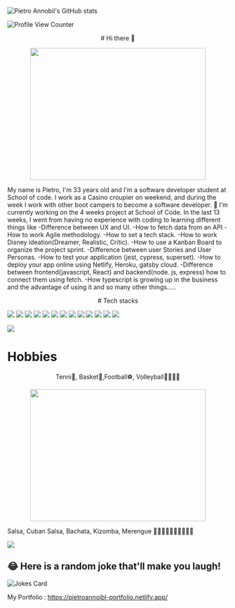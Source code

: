 ![Pietro Annobil's GitHub stats](https://github-readme-stats.vercel.app/api?username=xXm4ntr4Xx&theme=dark&show_icons=true)


![Profile View Counter](https://komarev.com/ghpvc/?username=xXm4ntr4Xx&style=for-the-badge)
<p align="center">
   # Hi there 👋
 </p>
 
<p align="center">
  <img src="https://user-images.githubusercontent.com/74420607/157676530-23f92f22-33d6-47fa-90b5-949a479f85f8.jpeg" width="400" height="300">
</p>


My name is Pietro, I'm 33 years old and I'm a software developer student at School of code. I work as a Casino croupier on weekend, and during the week I work with other boot campers to become a software developer. 🔭 I’m currently working on the 4 weeks project at School of Code.
In the last 13 weeks, I went from having no experience with coding to learning different things like -Difference between UX and UI. -How to fetch data from an API -How to work Agile methodology. -How to set a tech stack. -How to work Disney ideation(Dreamer, Realistic, Critic). -How to use a Kanban Board to organize the project sprint. -Difference between user Stories and User Personas. -How to test your application (jest, cypress, superset). -How to deploy your app online using Netlify, Heroku, gatsby cloud. -Difference between frontend(javascript, React) and backend(node. js, express) how to connect them using fetch. -How typescript is growing up in the business and the advantage of using it and so many other things.....

<p align="center"> # Tech stacks </p>

![](https://img.shields.io/badge/HTML5-E34F26?style=for-the-badge&logo=html5&logoColor=white)
![](https://img.shields.io/badge/CSS3-1572B6?style=for-the-badge&logo=css3&logoColor=white)
![](https://img.shields.io/badge/JavaScript-323330?style=for-the-badge&logo=javascript&logoColor=F7DF1E)
![](https://img.shields.io/badge/Node.js-43853D?style=for-the-badge&logo=node.js&logoColor=white)
![](https://img.shields.io/badge/Markdown-000000?style=for-the-badge&logo=markdown&logoColor=white)
![](https://img.shields.io/badge/Express.js-404D59?style=for-the-badge)
![](https://img.shields.io/badge/Gatsby-663399?style=for-the-badge&logo=gatsby&logoColor=white)
![](https://img.shields.io/badge/React-20232A?style=for-the-badge&logo=react&logoColor=61DAFB)
![](https://img.shields.io/badge/Bootstrap-563D7C?style=for-the-badge&logo=bootstrap&logoColor=white)
![](https://img.shields.io/badge/React_Router-CA4245?style=for-the-badge&logo=react-router&logoColor=white)
![](https://img.shields.io/badge/PostgreSQL-316192?style=for-the-badge&logo=postgresql&logoColor=white)
![](https://img.shields.io/badge/Heroku-430098?style=for-the-badge&logo=heroku&logoColor=white)
![](https://img.shields.io/badge/Netlify-00C7B7?style=for-the-badge&logo=netlify&logoColor=white)

![](https://img.shields.io/badge/Made%20with-Markdown-1f425f.svg)


 
 # Hobbies   

 
 <p align="center">
 Tenni🎾, Basket🏀,Football⚽️, Volleyball🏐🏐🏐🏐
</p> 
  <p align="center">
 <img src="https://scontent-lcy1-1.xx.fbcdn.net/v/t1.6435-9/37061786_10217729892259440_748839831664066560_n.jpg?_nc_cat=106&ccb=1-5&_nc_sid=b9115d&_nc_ohc=9KjGhnle4VsAX_rNOyO&_nc_ht=scontent-lcy1-1.xx&oh=00_AT_HGz3mPnwizmkxGTxbPgBQlpzxr3TdyhLxYyXloslE_g&oe=6251734D" width="400" height="300">
 </p>
 
  Salsa, Cuban Salsa, Bachata, Kizomba, Merengue 🕺🏾🕺🏾🕺🏾🕺🏾🕺🏾 

<a href="https://github.com/xXm4ntr4Xx/xXm4ntr4Xx">
  <img align="center" src="https://github-readme-stats.vercel.app/api/top-langs/?username=xXm4ntr4Xx&hide=java,html,tex&title_color=ffffff&text_color=c9cacc&icon_color=2bbc8a&bg_color=1d1f21&langs_count=10&layout=compact" />
</a>

 
 ## 😂 Here is a random joke that'll make you laugh!
![Jokes Card](https://readme-jokes.vercel.app/api)
 
 
My Portfolio : 
https://pietroannoibl-portfolio.netlify.app/
